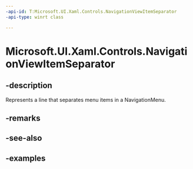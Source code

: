 ```yaml
---
-api-id: T:Microsoft.UI.Xaml.Controls.NavigationViewItemSeparator
-api-type: winrt class

---
```

<!-- Class syntax.
public class NavigationViewItemSeparator : NavigationViewItemBase, NavigationViewItemBase
-->

# Microsoft.UI.Xaml.Controls.NavigationViewItemSeparator


## -description

Represents a line that separates menu items in a NavigationMenu.


## -remarks


## -see-also


## -examples


